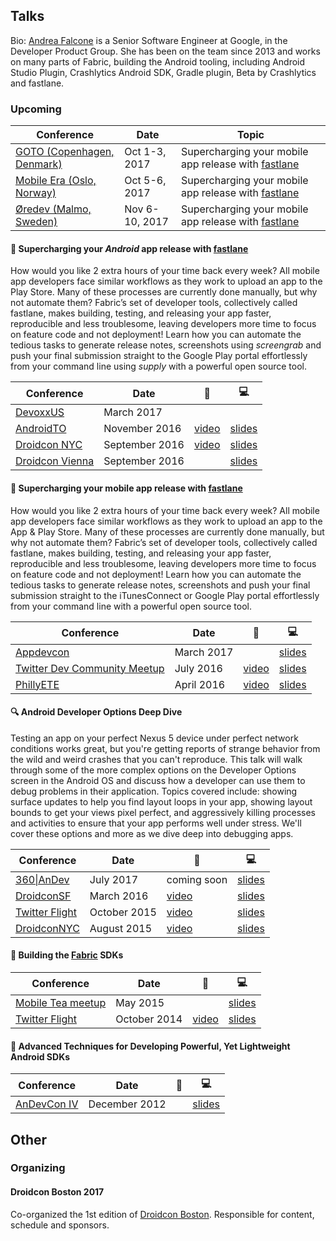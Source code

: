 ## Talks

Bio: [Andrea Falcone](https://twitter.com/asfalcone) is a Senior Software Engineer at Google, in the Developer Product Group. She has been on the team since 2013 and works on many parts of Fabric, building the Android tooling, including Android Studio Plugin, Crashlytics Android SDK, Gradle plugin, Beta by Crashlytics and fastlane.

### Upcoming
Conference | Date | Topic
--------|------|--------
[GOTO (Copenhagen, Denmark)](https://gotocph.com/2017/sessions/155) | Oct 1-3, 2017|  Supercharging your mobile app release with [fastlane](https://fastlane.tools/)
[Mobile Era (Oslo, Norway)](https://mobileera.rocks/speakers/202/) | Oct 5-6, 2017|  Supercharging your mobile app release with [fastlane](https://fastlane.tools/)
[Øredev (Malmo, Sweden)](http://www.oredev.org/2017/sessions/supercharging-your-mobile-app-release-with-fastlane) | Nov 6-10, 2017 | Supercharging your mobile app release with [fastlane](https://fastlane.tools/)


#### 🚀 Supercharging your _Android_ app release with [fastlane](https://fastlane.tools/)
How would you like 2 extra hours of your time back every week? All mobile app developers face similar workflows as they work to upload an app to the Play Store. Many of these processes are currently done manually, but why not automate them? Fabric’s set of developer tools, collectively called fastlane, makes building, testing, and releasing your app faster, reproducible and less troublesome, leaving developers more time to focus on feature code and not deployment! Learn how you can automate the tedious tasks to generate release notes, screenshots using _screengrab_ and push your final submission straight to the Google Play portal effortlessly from your command line using _supply_ with a powerful open source tool.

Conference | Date | 🎥 | 💻
--------|------|--------|-------
[DevoxxUS](devoxx.us) | March 2017 | | 
[AndroidTO](androidto.com) | November 2016 | [video](https://www.youtube.com/watch?v=Nr5RHaQa3Uc)  | [slides](https://docs.google.com/presentation/d/1mrGImnooda4jX6z55YzIUb15w_-0hlvtzjCKA1nfNIg/pub?start=false&loop=false&delayms=3000)
[Droidcon NYC](http://droidcon.nyc/) | September 2016 | [video](https://www.youtube.com/watch?v=1Yg98k-MuQo) | [slides](https://docs.google.com/presentation/d/1mrGImnooda4jX6z55YzIUb15w_-0hlvtzjCKA1nfNIg/pub?start=false&loop=false&delayms=3000)
[Droidcon Vienna](https://droidcon.at/) | September 2016 | |[slides](https://docs.google.com/presentation/d/1mrGImnooda4jX6z55YzIUb15w_-0hlvtzjCKA1nfNIg/pub?start=false&loop=false&delayms=3000)


#### 🚀 Supercharging your mobile app release with [fastlane](https://fastlane.tools/)
How would you like 2 extra hours of your time back every week? All mobile app developers face similar workflows as they work to upload an app to the App & Play Store. Many of these processes are currently done manually, but why not automate them? Fabric’s set of developer tools, collectively called fastlane, makes building, testing, and releasing your app faster, reproducible and less troublesome, leaving developers more time to focus on feature code and not deployment! Learn how you can automate the tedious tasks to generate release notes, screenshots and push your final submission straight to the iTunesConnect or Google Play portal effortlessly from your command line with a powerful open source tool.

Conference | Date | 🎥 | 💻
--------|------|--------|-------
[Appdevcon](www.appdevcon.nl)| March 2017 | | [slides](https://drive.google.com/open?id=0B1kX3B0jm6aVTFlIQ3JqUVRlMDQ)
[Twitter Dev Community Meetup](http://www.meetup.com/Boston-Twitter-Developer-Community/events/232247449/) | July 2016 | [video](https://www.youtube.com/watch?v=oN16DO-jxEQ)| [slides](/slides/phillyETE-fastlane-afalcone-pdf.pdf) 
[PhillyETE](http://2016.phillyemergingtech.com/) | April 2016 | [video](http://chariotsolutions.com/screencast/philly-ete-2016-5-andrea-falcone-supercharging-mobile-app-release-fastlane/) | [slides](/slides/phillyETE-fastlane-afalcone-pdf.pdf)

#### 🔍 Android Developer Options Deep Dive
Testing an app on your perfect Nexus 5 device under perfect network conditions works great, but you're getting reports of strange behavior from the wild and weird crashes that you can't reproduce. This talk will walk through some of the more complex options on the Developer Options screen in the Android OS and discuss how a developer can use them to debug problems in their application. Topics covered include: showing surface updates to help you find layout loops in your app, showing layout bounds to get your views pixel perfect, and aggressively killing processes and activities to ensure that your app performs well under stress. We'll cover these options and more as we dive deep into debugging apps.

Conference | Date | 🎥 | 💻
--------|------|--------|-------
[360\|AnDev](https://360andev.com) | July 2017 | coming soon |  [slides](https://drive.google.com/file/d/0B1kX3B0jm6aVLVdnTGZrcVU0YUE/view?usp=sharing)
[DroidconSF](http://sf.droidcon.com/) | March 2016 | [video](https://www.youtube.com/watch?v=TbiNM1ltawo) |  [slides](/slides/Andrea%20Falcone%20-%20Android%20Developer%20Options.pdf)
[Twitter Flight](https://dev.twitter.com/flight/2015) | October 2015 | [video](https://www.youtube.com/watch?v=Fmf9b2EqqIE) | [slides](/slides/Flight2015-Falcone_Andrea-Android_Developer_Options.pdf)
[DroidconNYC](http://nyc.droidcon.com/2015/) | August 2015 | [video](https://www.youtube.com/watch?v=r9kW3nIDdBY) | [slides](/slides/Andrea%20Falcone%20-%20Android%20Developer%20Options.pdf)

#### 🔨 Building the [Fabric](https://get.fabric.io/)  SDKs

Conference | Date | 🎥 | 💻
--------|------|--------|-------
[Mobile Tea meetup](http://www.meetup.com/mobiletea/events/221912647/) | May 2015 |  |  [slides](/slides/Designing_and_Building_SDKs_for_Android.pdf)
[Twitter Flight](https://dev.twitter.com/flight/2014) | October 2014 | [video](https://www.youtube.com/watch?v=3h7jQU1AOvw) |  [slides](/slides/Designing_and_Building_SDKs_for_Android.pdf)


#### 🎈 Advanced Techniques for Developing Powerful, Yet Lightweight Android SDKs

Conference | Date | 🎥 | 💻
--------|------|--------|-------
[AnDevCon IV](http://www.andevcon.com/) | December 2012 |  |  [slides](/slides/Advanced%20Techniques%20for%20Developing%20Powerful%2C%20Yet%20Lightweight%20Android%20SDKs%20-%20OLD.pdf)

## Other

### Organizing

#### Droidcon Boston 2017
Co-organized the 1st edition of [Droidcon Boston](http://www.droidcon-boston.com). Responsible for content, schedule and sponsors. 
